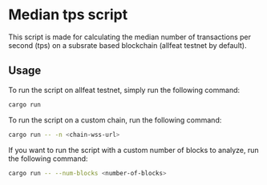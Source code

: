 # Median tps script

This script is made for calculating the median number of transactions per second (tps) on a subsrate based blockchain (allfeat testnet by default).

## Usage

To run the script on allfeat testnet, simply run the following command:

```bash
cargo run
```

To run the script on a custom chain, run the following command:

```bash
cargo run -- -n <chain-wss-url>
```

If you want to run the script with a custom number of blocks to analyze, run the following command:

```bash
cargo run -- --num-blocks <number-of-blocks>
```
